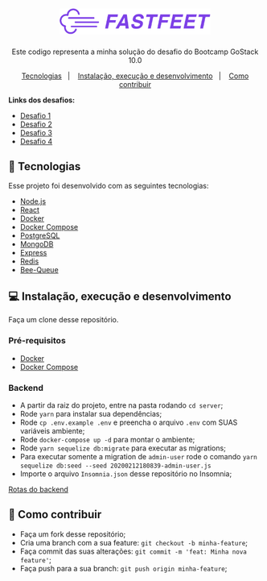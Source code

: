 <h1 align="center">
  <img alt="FastFeet" title="FastFeet" src=".github/logo.png" width="300px" />
</h1>

<p align="center">Este codigo representa a minha solução do desafio do Bootcamp GoStack 10.0</p>

<p align="center">
 <a href="#rocket-tecnologias">Tecnologias</a>&nbsp;&nbsp;&nbsp;|&nbsp;&nbsp;&nbsp;
 <a href="#computer-instalação-execução-e-desenvolvimento">Instalação, execução e desenvolvimento</a>&nbsp;&nbsp;&nbsp;|&nbsp;&nbsp;&nbsp;
 <a href="#-como-contribuir">Como contribuir</a>
</p>


<strong>Links dos desafios:</strong>
- [Desafio 1](https://github.com/rocketseat/bootcamp-gostack-desafio-02)
- [Desafio 2](https://github.com/rocketseat/bootcamp-gostack-desafio-03)
- [Desafio 3](https://github.com/rocketseat/bootcamp-gostack-desafio-09)
- [Desafio 4](https://github.com/rocketseat/bootcamp-gostack-desafio-10)

## :rocket: Tecnologias

Esse projeto foi desenvolvido com as seguintes tecnologias:

- [Node.js](https://nodejs.org/en/)
- [React](https://reactjs.org/)
- [Docker](https://www.docker.com/)
- [Docker Compose](https://docs.docker.com/compose/)
- [PostgreSQL](https://www.postgresql.org/)
- [MongoDB](https://www.mongodb.com/)
- [Express](https://github.com/expressjs/express)
- [Redis](https://redis.io/)
- [Bee-Queue](https://github.com/bee-queue/bee-queue)

## :computer: Instalação, execução e desenvolvimento

Faça um clone desse repositório.

### Pré-requisitos
- [Docker](https://www.docker.com/)
- [Docker Compose](https://docs.docker.com/compose/)

### Backend
- A partir da raiz do projeto, entre na pasta rodando `cd server`;
- Rode `yarn` para instalar sua dependências;
- Rode `cp .env.example .env` e preencha o arquivo `.env` com SUAS variáveis ambiente;
- Rode `docker-compose up -d` para montar o ambiente;
- Rode `yarn sequelize db:migrate` para executar as migrations;
- Para executar somente a migration de `admin-user` rode o comando `yarn sequelize db:seed --seed 20200212180839-admin-user.js`
- Importe o arquivo `Insomnia.json` desse repositório no Insomnia;

[Rotas do backend](https://github.com/EliasGcf/fastfeet/blob/master/server/README.md)

## 🤔 Como contribuir

- Faça um fork desse repositório;
- Cria uma branch com a sua feature: `git checkout -b minha-feature`;
- Faça commit das suas alterações: `git commit -m 'feat: Minha nova feature'`;
- Faça push para a sua branch: `git push origin minha-feature`;
